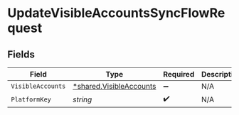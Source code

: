 # UpdateVisibleAccountsSyncFlowRequest


## Fields

| Field                                                             | Type                                                              | Required                                                          | Description                                                       |
| ----------------------------------------------------------------- | ----------------------------------------------------------------- | ----------------------------------------------------------------- | ----------------------------------------------------------------- |
| `VisibleAccounts`                                                 | [*shared.VisibleAccounts](../../models/shared/visibleaccounts.md) | :heavy_minus_sign:                                                | N/A                                                               |
| `PlatformKey`                                                     | *string*                                                          | :heavy_check_mark:                                                | N/A                                                               |